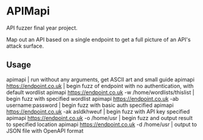 # APIMapi
API fuzzer final year project.

Map out an API based on a single endpoint to get a full picture of an API's attack surface.

## Usage
apimapi                                                       | run without any arguments, get ASCII art and small guide
apimapi https://endpoint.co.uk                                | begin fuzz of endpoint with no authentication, with default wordlist
apimapi https://endpoint.co.uk  -w /home/wordlists/thislist   | begin fuzz with specified wordlist
apimapi https://endpoint.co.uk  -ab username:password         | begin fuzz with basic auth specified 
apimapi https://endpoint.co.uk  -ak asldkhweuf                | begin fuzz with API key specified 
apimapi https://endpoint.co.uk  -o /home/usr                  | begin fuzz and output result to specified location
apimapi https://endpoint.co.uk  -d /home/usr                  | output to JSON file with OpenAPI format